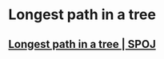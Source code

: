 # Longest path in a tree
## [Longest path in a tree | SPOJ](https://www.spoj.com/problems/PT07Z/)

```cpp

```
